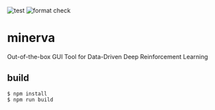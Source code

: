 ![test](https://github.com/takuseno/minerva/workflows/test/badge.svg)
![format check](https://github.com/takuseno/minerva/workflows/format%20check/badge.svg)

# minerva
Out-of-the-box GUI Tool for Data-Driven Deep Reinforcement Learning

## build
```
$ npm install
$ npm run build
```
